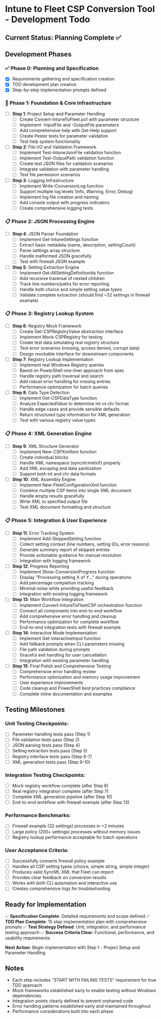 # Intune to Fleet CSP Conversion Tool - Development Todo

## Current Status: Planning Complete ✅

## Development Phases

### ✅ Phase 0: Planning and Specification
- [x] Requirements gathering and specification creation
- [x] TDD development plan creation
- [x] Step-by-step implementation prompts defined

### 🔄 Phase 1: Foundation & Core Infrastructure
- [ ] **Step 1**: Project Setup and Parameter Handling
  - [ ] Create Convert-IntuneToFleet.ps1 with parameter structure
  - [ ] Implement -InputFile and -OutputFile parameters
  - [ ] Add comprehensive help with Get-Help support
  - [ ] Create Pester tests for parameter validation
  - [ ] Test help system functionality
  
- [ ] **Step 2**: File I/O and Validation Framework
  - [ ] Implement Test-IntuneJsonFile validation function
  - [ ] Implement Test-OutputPath validation function
  - [ ] Create test JSON files for validation scenarios
  - [ ] Integrate validation with parameter handling
  - [ ] Test file permission scenarios
  
- [ ] **Step 3**: Logging Infrastructure
  - [ ] Implement Write-ConversionLog function
  - [ ] Support multiple log levels (Info, Warning, Error, Debug)
  - [ ] Implement log file creation and naming
  - [ ] Add console output with progress indicators
  - [ ] Create comprehensive logging tests

### 📋 Phase 2: JSON Processing Engine
- [ ] **Step 4**: JSON Parser Foundation
  - [ ] Implement Get-IntuneSettings function
  - [ ] Extract basic metadata (name, description, settingCount)
  - [ ] Parse settings array structure
  - [ ] Handle malformed JSON gracefully
  - [ ] Test with firewall JSON example
  
- [ ] **Step 5**: Setting Extraction Engine
  - [ ] Implement Get-AllSettingDefinitionIds function
  - [ ] Add recursive traversal of nested children
  - [ ] Track line numbers/paths for error reporting
  - [ ] Handle both choice and simple setting value types
  - [ ] Validate complete extraction (should find ~32 settings in firewall example)

### 📋 Phase 3: Registry Lookup System
- [ ] **Step 6**: Registry Mock Framework
  - [ ] Create Get-CSPRegistryValue abstraction interface
  - [ ] Implement Mock-CSPRegistry for testing
  - [ ] Create test data simulating real registry structure
  - [ ] Test error scenarios (missing, access denied, corrupt data)
  - [ ] Design mockable interface for downstream components
  
- [ ] **Step 7**: Registry Lookup Implementation
  - [ ] Implement real Windows Registry queries
  - [ ] Based on PowerShell one-liner approach from spec
  - [ ] Handle registry path traversal and search
  - [ ] Add robust error handling for missing entries
  - [ ] Performance optimization for batch queries
  
- [ ] **Step 8**: Data Type Detection
  - [ ] Implement Get-CSPDataType function
  - [ ] Analyze ExpectedValue to determine int vs chr format
  - [ ] Handle edge cases and provide sensible defaults
  - [ ] Return structured type information for XML generation
  - [ ] Test with various registry value types

### 📋 Phase 4: XML Generation Engine
- [ ] **Step 9**: XML Structure Generator
  - [ ] Implement New-CSPXmlItem function
  - [ ] Create individual <Replace><Item> blocks
  - [ ] Handle XML namespace (syncml:metinf) properly
  - [ ] Add XML escaping and data sanitization
  - [ ] Support both int and chr data formats
  
- [ ] **Step 10**: XML Assembly Engine
  - [ ] Implement New-FleetConfigurationXml function
  - [ ] Combine multiple CSP items into single XML document
  - [ ] Handle empty results gracefully
  - [ ] Write XML to specified output file
  - [ ] Test XML document formatting and structure

### 📋 Phase 5: Integration & User Experience
- [ ] **Step 11**: Error Tracking System
  - [ ] Implement Add-SkippedSetting function
  - [ ] Collect setting context (line numbers, setting IDs, error reasons)
  - [ ] Generate summary report of skipped entries
  - [ ] Provide actionable guidance for manual resolution
  - [ ] Integration with logging framework
  
- [ ] **Step 12**: Progress Reporting
  - [ ] Implement Show-ConversionProgress function
  - [ ] Display "Processing setting X of Y..." during operations
  - [ ] Add percentage completion tracking
  - [ ] Minimal noise while providing useful feedback
  - [ ] Integration with existing logging framework
  
- [ ] **Step 13**: Main Workflow Integration
  - [ ] Implement Convert-IntuneToFleetCSP orchestration function
  - [ ] Connect all components into end-to-end workflow
  - [ ] Add comprehensive error handling and cleanup
  - [ ] Performance optimization for complete workflow
  - [ ] End-to-end integration tests with firewall example
  
- [ ] **Step 14**: Interactive Mode Implementation  
  - [ ] Implement Get-InteractiveInput function
  - [ ] Add fallback prompts when CLI parameters missing
  - [ ] File path validation during prompts
  - [ ] Graceful exit handling for user cancellation
  - [ ] Integration with existing parameter handling
  
- [ ] **Step 15**: Final Polish and Comprehensive Testing
  - [ ] Comprehensive error handling review
  - [ ] Performance optimization and memory usage improvement
  - [ ] User experience improvements
  - [ ] Code cleanup and PowerShell best practices compliance
  - [ ] Complete inline documentation and examples

## Testing Milestones

### Unit Testing Checkpoints:
- [ ] Parameter handling tests pass (Step 1)
- [ ] File validation tests pass (Step 2)  
- [ ] JSON parsing tests pass (Step 4)
- [ ] Setting extraction tests pass (Step 5)
- [ ] Registry interface tests pass (Step 6-7)
- [ ] XML generation tests pass (Step 9-10)

### Integration Testing Checkpoints:
- [ ] Mock registry workflow complete (after Step 6)
- [ ] Real registry integration complete (after Step 7)
- [ ] Complete XML generation pipeline (after Step 10)
- [ ] End-to-end workflow with firewall example (after Step 13)

### Performance Benchmarks:
- [ ] Firewall example (32 settings) processes in <2 minutes
- [ ] Large policy (200+ settings) processes without memory issues
- [ ] Registry lookup performance acceptable for batch operations

### User Acceptance Criteria:
- [ ] Successfully converts firewall policy example
- [ ] Handles all CSP setting types (choice, simple string, simple integer)
- [ ] Produces valid SyncML XML that Fleet can import
- [ ] Provides clear feedback on conversion results
- [ ] Works with both CLI automation and interactive use
- [ ] Creates comprehensive logs for troubleshooting

## Ready for Implementation

✅ **Specification Complete**: Detailed requirements and scope defined
✅ **TDD Plan Complete**: 15 step implementation plan with comprehensive prompts
✅ **Test Strategy Defined**: Unit, integration, and performance testing approach
✅ **Success Criteria Clear**: Functional, performance, and usability requirements

**Next Action**: Begin implementation with Step 1 - Project Setup and Parameter Handling

## Notes
- Each step includes "START WITH FAILING TESTS" requirement for true TDD approach
- Mock frameworks established early to enable testing without Windows dependencies  
- Integration points clearly defined to prevent orphaned code
- Error handling patterns established early and maintained throughout
- Performance considerations built into each phase
